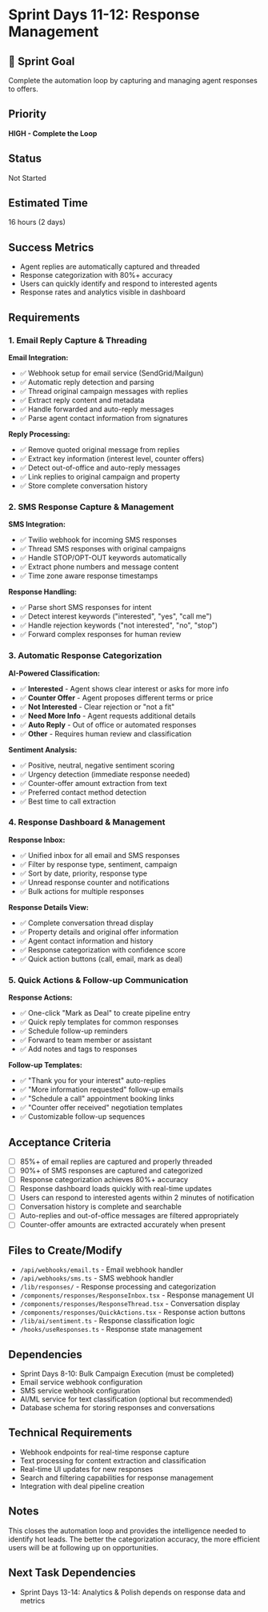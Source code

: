 # Sprint Days 11-12: Response Management

## 🎯 Sprint Goal
Complete the automation loop by capturing and managing agent responses to offers.

## Priority
**HIGH - Complete the Loop**

## Status
Not Started

## Estimated Time
16 hours (2 days)

## Success Metrics
- Agent replies are automatically captured and threaded
- Response categorization with 80%+ accuracy
- Users can quickly identify and respond to interested agents
- Response rates and analytics visible in dashboard

## Requirements

### 1. Email Reply Capture & Threading
**Email Integration:**
- ✅ Webhook setup for email service (SendGrid/Mailgun)
- ✅ Automatic reply detection and parsing
- ✅ Thread original campaign messages with replies
- ✅ Extract reply content and metadata
- ✅ Handle forwarded and auto-reply messages
- ✅ Parse agent contact information from signatures

**Reply Processing:**
- ✅ Remove quoted original message from replies
- ✅ Extract key information (interest level, counter offers)
- ✅ Detect out-of-office and auto-reply messages
- ✅ Link replies to original campaign and property
- ✅ Store complete conversation history

### 2. SMS Response Capture & Management
**SMS Integration:**
- ✅ Twilio webhook for incoming SMS responses
- ✅ Thread SMS responses with original campaigns
- ✅ Handle STOP/OPT-OUT keywords automatically
- ✅ Extract phone numbers and message content
- ✅ Time zone aware response timestamps

**Response Handling:**
- ✅ Parse short SMS responses for intent
- ✅ Detect interest keywords ("interested", "yes", "call me")
- ✅ Handle rejection keywords ("not interested", "no", "stop")
- ✅ Forward complex responses for human review

### 3. Automatic Response Categorization
**AI-Powered Classification:**
- ✅ **Interested** - Agent shows clear interest or asks for more info
- ✅ **Counter Offer** - Agent proposes different terms or price
- ✅ **Not Interested** - Clear rejection or "not a fit"
- ✅ **Need More Info** - Agent requests additional details
- ✅ **Auto Reply** - Out of office or automated responses
- ✅ **Other** - Requires human review and classification

**Sentiment Analysis:**
- ✅ Positive, neutral, negative sentiment scoring
- ✅ Urgency detection (immediate response needed)
- ✅ Counter-offer amount extraction from text
- ✅ Preferred contact method detection
- ✅ Best time to call extraction

### 4. Response Dashboard & Management
**Response Inbox:**
- ✅ Unified inbox for all email and SMS responses
- ✅ Filter by response type, sentiment, campaign
- ✅ Sort by date, priority, response type
- ✅ Unread response counter and notifications
- ✅ Bulk actions for multiple responses

**Response Details View:**
- ✅ Complete conversation thread display
- ✅ Property details and original offer information
- ✅ Agent contact information and history
- ✅ Response categorization with confidence score
- ✅ Quick action buttons (call, email, mark as deal)

### 5. Quick Actions & Follow-up Communication
**Response Actions:**
- ✅ One-click "Mark as Deal" to create pipeline entry
- ✅ Quick reply templates for common responses
- ✅ Schedule follow-up reminders
- ✅ Forward to team member or assistant
- ✅ Add notes and tags to responses

**Follow-up Templates:**
- ✅ "Thank you for your interest" auto-replies
- ✅ "More information requested" follow-up emails
- ✅ "Schedule a call" appointment booking links
- ✅ "Counter offer received" negotiation templates
- ✅ Customizable follow-up sequences

## Acceptance Criteria
- [ ] 85%+ of email replies are captured and properly threaded
- [ ] 90%+ of SMS responses are captured and categorized
- [ ] Response categorization achieves 80%+ accuracy
- [ ] Response dashboard loads quickly with real-time updates
- [ ] Users can respond to interested agents within 2 minutes of notification
- [ ] Conversation history is complete and searchable
- [ ] Auto-replies and out-of-office messages are filtered appropriately
- [ ] Counter-offer amounts are extracted accurately when present

## Files to Create/Modify
- `/api/webhooks/email.ts` - Email webhook handler
- `/api/webhooks/sms.ts` - SMS webhook handler
- `/lib/responses/` - Response processing and categorization
- `/components/responses/ResponseInbox.tsx` - Response management UI
- `/components/responses/ResponseThread.tsx` - Conversation display
- `/components/responses/QuickActions.tsx` - Response action buttons
- `/lib/ai/sentiment.ts` - Response classification logic
- `/hooks/useResponses.ts` - Response state management

## Dependencies
- Sprint Days 8-10: Bulk Campaign Execution (must be completed)
- Email service webhook configuration
- SMS service webhook configuration
- AI/ML service for text classification (optional but recommended)
- Database schema for storing responses and conversations

## Technical Requirements
- Webhook endpoints for real-time response capture
- Text processing for content extraction and classification
- Real-time UI updates for new responses
- Search and filtering capabilities for response management
- Integration with deal pipeline creation

## Notes
This closes the automation loop and provides the intelligence needed to identify hot leads. The better the categorization accuracy, the more efficient users will be at following up on opportunities.

## Next Task Dependencies
- Sprint Days 13-14: Analytics & Polish depends on response data and metrics 